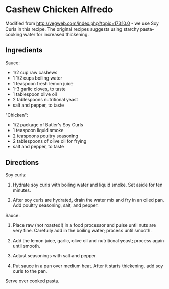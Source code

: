 Cashew Chicken Alfredo
======================

Modified from http://vegweb.com/index.php?topic=17310.0 - we use Soy Curls in
this recipe. The original recipes suggests using starchy pasta-cooking water for increased thickening.

Ingredients
-----------

Sauce:

* 1/2 cup raw cashews
* 1 1/2 cups boiling water
* 1 teaspoon fresh lemon juice
* 1-3 garlic cloves, to taste
* 1 tablespoon olive oil
* 2 tablespoons nutritional yeast
* salt and pepper, to taste

"Chicken":

* 1/2 package of Butler's Soy Curls
* 1 teaspoon liquid smoke
* 2 teaspoons poultry seasoning
* 2 tablespoons of olive oil for frying
* salt and pepper, to taste

Directions
----------

Soy curls:

1. Hydrate soy curls with boiling water and liquid smoke.  Set aside for ten
minutes.

2. After soy curls are hydrated, drain the water mix and fry in an oiled pan.
Add poultry seasoning, salt, and pepper.

Sauce:

1. Place raw (not roasted!) in a food processor and pulse until nuts are very
fine. Carefully add in the boiling water; process until smooth.

2. Add the lemon juice, garlic, olive oil and nutritional yeast; process again
until smooth. 

3. Adjust seasonings with salt and pepper.

4. Put sauce in a pan over medium heat.  After it starts thickening, add soy
curls to the pan.

Serve over cooked pasta.

